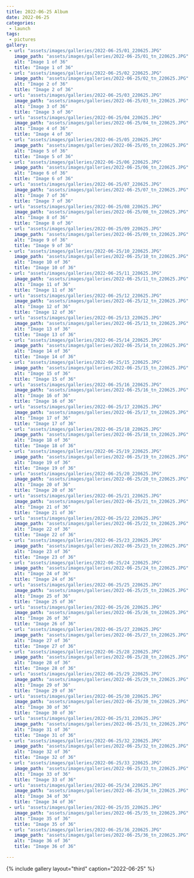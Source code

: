 ```yaml
---
title: 2022-06-25 Album
date: 2022-06-25
categories:
 - launch
tags:
 - pictures
gallery:
 - url: "assets/images/galleries/2022-06-25/01_220625.JPG"
   image_path: "assets/images/galleries/2022-06-25/01_tn_220625.JPG"
   alt: "Image 1 of 36"
   title: "Image 1 of 36"
 - url: "assets/images/galleries/2022-06-25/02_220625.JPG"
   image_path: "assets/images/galleries/2022-06-25/02_tn_220625.JPG"
   alt: "Image 2 of 36"
   title: "Image 2 of 36"
 - url: "assets/images/galleries/2022-06-25/03_220625.JPG"
   image_path: "assets/images/galleries/2022-06-25/03_tn_220625.JPG"
   alt: "Image 3 of 36"
   title: "Image 3 of 36"
 - url: "assets/images/galleries/2022-06-25/04_220625.JPG"
   image_path: "assets/images/galleries/2022-06-25/04_tn_220625.JPG"
   alt: "Image 4 of 36"
   title: "Image 4 of 36"
 - url: "assets/images/galleries/2022-06-25/05_220625.JPG"
   image_path: "assets/images/galleries/2022-06-25/05_tn_220625.JPG"
   alt: "Image 5 of 36"
   title: "Image 5 of 36"
 - url: "assets/images/galleries/2022-06-25/06_220625.JPG"
   image_path: "assets/images/galleries/2022-06-25/06_tn_220625.JPG"
   alt: "Image 6 of 36"
   title: "Image 6 of 36"
 - url: "assets/images/galleries/2022-06-25/07_220625.JPG"
   image_path: "assets/images/galleries/2022-06-25/07_tn_220625.JPG"
   alt: "Image 7 of 36"
   title: "Image 7 of 36"
 - url: "assets/images/galleries/2022-06-25/08_220625.JPG"
   image_path: "assets/images/galleries/2022-06-25/08_tn_220625.JPG"
   alt: "Image 8 of 36"
   title: "Image 8 of 36"
 - url: "assets/images/galleries/2022-06-25/09_220625.JPG"
   image_path: "assets/images/galleries/2022-06-25/09_tn_220625.JPG"
   alt: "Image 9 of 36"
   title: "Image 9 of 36"
 - url: "assets/images/galleries/2022-06-25/10_220625.JPG"
   image_path: "assets/images/galleries/2022-06-25/10_tn_220625.JPG"
   alt: "Image 10 of 36"
   title: "Image 10 of 36"
 - url: "assets/images/galleries/2022-06-25/11_220625.JPG"
   image_path: "assets/images/galleries/2022-06-25/11_tn_220625.JPG"
   alt: "Image 11 of 36"
   title: "Image 11 of 36"
 - url: "assets/images/galleries/2022-06-25/12_220625.JPG"
   image_path: "assets/images/galleries/2022-06-25/12_tn_220625.JPG"
   alt: "Image 12 of 36"
   title: "Image 12 of 36"
 - url: "assets/images/galleries/2022-06-25/13_220625.JPG"
   image_path: "assets/images/galleries/2022-06-25/13_tn_220625.JPG"
   alt: "Image 13 of 36"
   title: "Image 13 of 36"
 - url: "assets/images/galleries/2022-06-25/14_220625.JPG"
   image_path: "assets/images/galleries/2022-06-25/14_tn_220625.JPG"
   alt: "Image 14 of 36"
   title: "Image 14 of 36"
 - url: "assets/images/galleries/2022-06-25/15_220625.JPG"
   image_path: "assets/images/galleries/2022-06-25/15_tn_220625.JPG"
   alt: "Image 15 of 36"
   title: "Image 15 of 36"
 - url: "assets/images/galleries/2022-06-25/16_220625.JPG"
   image_path: "assets/images/galleries/2022-06-25/16_tn_220625.JPG"
   alt: "Image 16 of 36"
   title: "Image 16 of 36"
 - url: "assets/images/galleries/2022-06-25/17_220625.JPG"
   image_path: "assets/images/galleries/2022-06-25/17_tn_220625.JPG"
   alt: "Image 17 of 36"
   title: "Image 17 of 36"
 - url: "assets/images/galleries/2022-06-25/18_220625.JPG"
   image_path: "assets/images/galleries/2022-06-25/18_tn_220625.JPG"
   alt: "Image 18 of 36"
   title: "Image 18 of 36"
 - url: "assets/images/galleries/2022-06-25/19_220625.JPG"
   image_path: "assets/images/galleries/2022-06-25/19_tn_220625.JPG"
   alt: "Image 19 of 36"
   title: "Image 19 of 36"
 - url: "assets/images/galleries/2022-06-25/20_220625.JPG"
   image_path: "assets/images/galleries/2022-06-25/20_tn_220625.JPG"
   alt: "Image 20 of 36"
   title: "Image 20 of 36"
 - url: "assets/images/galleries/2022-06-25/21_220625.JPG"
   image_path: "assets/images/galleries/2022-06-25/21_tn_220625.JPG"
   alt: "Image 21 of 36"
   title: "Image 21 of 36"
 - url: "assets/images/galleries/2022-06-25/22_220625.JPG"
   image_path: "assets/images/galleries/2022-06-25/22_tn_220625.JPG"
   alt: "Image 22 of 36"
   title: "Image 22 of 36"
 - url: "assets/images/galleries/2022-06-25/23_220625.JPG"
   image_path: "assets/images/galleries/2022-06-25/23_tn_220625.JPG"
   alt: "Image 23 of 36"
   title: "Image 23 of 36"
 - url: "assets/images/galleries/2022-06-25/24_220625.JPG"
   image_path: "assets/images/galleries/2022-06-25/24_tn_220625.JPG"
   alt: "Image 24 of 36"
   title: "Image 24 of 36"
 - url: "assets/images/galleries/2022-06-25/25_220625.JPG"
   image_path: "assets/images/galleries/2022-06-25/25_tn_220625.JPG"
   alt: "Image 25 of 36"
   title: "Image 25 of 36"
 - url: "assets/images/galleries/2022-06-25/26_220625.JPG"
   image_path: "assets/images/galleries/2022-06-25/26_tn_220625.JPG"
   alt: "Image 26 of 36"
   title: "Image 26 of 36"
 - url: "assets/images/galleries/2022-06-25/27_220625.JPG"
   image_path: "assets/images/galleries/2022-06-25/27_tn_220625.JPG"
   alt: "Image 27 of 36"
   title: "Image 27 of 36"
 - url: "assets/images/galleries/2022-06-25/28_220625.JPG"
   image_path: "assets/images/galleries/2022-06-25/28_tn_220625.JPG"
   alt: "Image 28 of 36"
   title: "Image 28 of 36"
 - url: "assets/images/galleries/2022-06-25/29_220625.JPG"
   image_path: "assets/images/galleries/2022-06-25/29_tn_220625.JPG"
   alt: "Image 29 of 36"
   title: "Image 29 of 36"
 - url: "assets/images/galleries/2022-06-25/30_220625.JPG"
   image_path: "assets/images/galleries/2022-06-25/30_tn_220625.JPG"
   alt: "Image 30 of 36"
   title: "Image 30 of 36"
 - url: "assets/images/galleries/2022-06-25/31_220625.JPG"
   image_path: "assets/images/galleries/2022-06-25/31_tn_220625.JPG"
   alt: "Image 31 of 36"
   title: "Image 31 of 36"
 - url: "assets/images/galleries/2022-06-25/32_220625.JPG"
   image_path: "assets/images/galleries/2022-06-25/32_tn_220625.JPG"
   alt: "Image 32 of 36"
   title: "Image 32 of 36"
 - url: "assets/images/galleries/2022-06-25/33_220625.JPG"
   image_path: "assets/images/galleries/2022-06-25/33_tn_220625.JPG"
   alt: "Image 33 of 36"
   title: "Image 33 of 36"
 - url: "assets/images/galleries/2022-06-25/34_220625.JPG"
   image_path: "assets/images/galleries/2022-06-25/34_tn_220625.JPG"
   alt: "Image 34 of 36"
   title: "Image 34 of 36"
 - url: "assets/images/galleries/2022-06-25/35_220625.JPG"
   image_path: "assets/images/galleries/2022-06-25/35_tn_220625.JPG"
   alt: "Image 35 of 36"
   title: "Image 35 of 36"
 - url: "assets/images/galleries/2022-06-25/36_220625.JPG"
   image_path: "assets/images/galleries/2022-06-25/36_tn_220625.JPG"
   alt: "Image 36 of 36"
   title: "Image 36 of 36"

---
```


{% include gallery layout="third" caption="2022-06-25" %}
